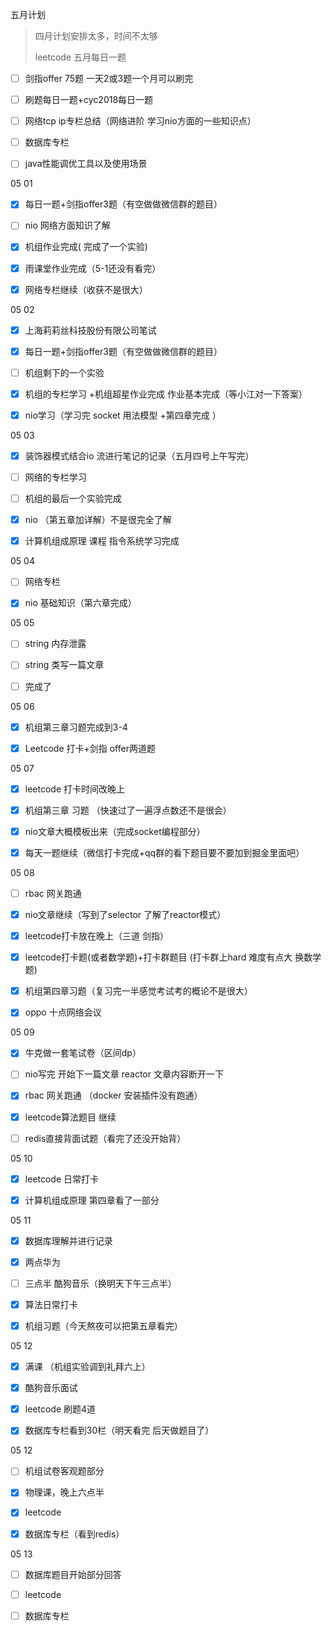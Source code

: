 五月计划 

> 四月计划安排太多，时间不太够
>
> leetcode 五月每日一题

- [ ] 剑指offer 75题 一天2或3题一个月可以刷完
- [ ] 刷题每日一题+cyc2018每日一题
- [ ] 网络tcp ip专栏总结（网络进阶 学习nio方面的一些知识点）
- [ ] 数据库专栏 
- [ ] java性能调优工具以及使用场景





05 01

- [x] 每日一题+剑指offer3题（有空做做微信群的题目）
- [ ] nio 网络方面知识了解
- [x] 机组作业完成( 完成了一个实验)
- [x] 雨课堂作业完成（5-1还没有看完）
- [x] 网络专栏继续（收获不是很大）



05 02

- [x] 上海莉莉丝科技股份有限公司笔试

- [x] 每日一题+剑指offer3题（有空做做微信群的题目）

- [ ] 机组剩下的一个实验

- [x] 机组的专栏学习 +机组超星作业完成 作业基本完成（等小江对一下答案）

- [x] nio学习（学习完 socket 用法模型 +第四章完成 ）

  



05 03

- [x] 装饰器模式结合io 流进行笔记的记录（五月四号上午写完）
- [ ] 网络的专栏学习
- [ ] 机组的最后一个实验完成
- [x] nio （第五章加详解）不是很完全了解
- [x] 计算机组成原理 课程 指令系统学习完成



05 04

- [ ] 网络专栏
- [x] nio 基础知识（第六章完成）



05 05

- [ ] string 内存泄露
- [ ] string 类写一篇文章
- [ ] 完成了





05 06 

- [x] 机组第三章习题完成到3-4
- [x] Leetcode 打卡+剑指 offer两道题



05 07 

- [x] leetcode 打卡时间改晚上 

- [x] 机组第三章 习题 （快速过了一遍浮点数还不是很会）

- [x] nio文章大概模板出来（完成socket编程部分）

- [x] 每天一题继续（微信打卡完成+qq群的看下题目要不要加到掘金里面吧）




05 08

- [ ] rbac 网关跑通 
- [x] nio文章继续（写到了selector 了解了reactor模式）
- [x] leetcode打卡放在晚上（三道 剑指）
- [x] leetcode打卡题(或者数学题)+打卡群题目 (打卡群上hard 难度有点大 换数学题)
- [x] 机组第四章习题（复习完一半感觉考试考的概论不是很大）
- [x] oppo 十点网络会议



05 09 

- [x] 牛克做一套笔试卷（区间dp）
- [ ] nio写完 开始下一篇文章 reactor  文章内容断开一下
- [x] rbac 网关跑通 （docker 安装插件没有跑通）
- [x] leetcode算法题目 继续
- [ ] redis直接背面试题（看完了还没开始背）



05 10

- [x] leetcode 日常打卡 
- [x] 计算机组成原理 第四章看了一部分



05 11

- [x] 数据库理解并进行记录
- [x] 两点华为 
- [ ] 三点半 酷狗音乐（换明天下午三点半）
- [x] 算法日常打卡
- [x] 机组习题（今天熬夜可以把第五章看完）



05 12

- [x] 满课 （机组实验调到礼拜六上）
- [x] 酷狗音乐面试
- [x] leetcode 刷题4道
- [x] 数据库专栏看到30栏（明天看完 后天做题目了）



05 12 

- [ ] 机组试卷客观题部分

- [x] 物理课，晚上六点半

- [x] leetcode

- [x] 数据库专栏（看到redis）

  

05 13

- [ ] 数据库题目开始部分回答
- [ ] leetcode
- [ ] 数据库专栏 

